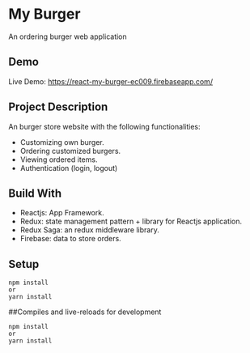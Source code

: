 # My Burger

An ordering burger web application

## Demo

Live Demo: https://react-my-burger-ec009.firebaseapp.com/

## Project Description

An burger store website with the following functionalities:
* Customizing own burger.
* Ordering customized burgers.
* Viewing ordered items.
* Authentication (login, logout)
## Build With

* Reactjs: App Framework.
* Redux: state management pattern + library for Reactjs application.
* Redux Saga: an redux middleware library.
* Firebase: data to store orders.

## Setup

```
npm install
or
yarn install
```

##Compiles and live-reloads for development

```
npm install
or 
yarn install
```
